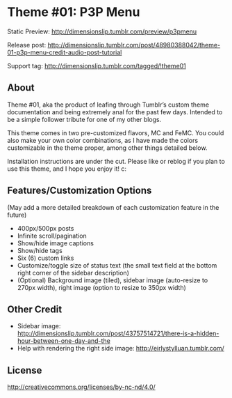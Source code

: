 # Theme #01: P3P Menu

Static Preview: http://dimensionslip.tumblr.com/preview/p3pmenu

Release post: http://dimensionslip.tumblr.com/post/48980388042/theme-01-p3p-menu-credit-audio-post-tutorial

Support tag: http://dimensionslip.tumblr.com/tagged/!theme01

## About
Theme #01, aka the product of leafing through Tumblr’s custom theme documentation and being extremely anal for the past few days. Intended to be a simple follower tribute for one of my other blogs.

This theme comes in two pre-customized flavors, MC and FeMC. You could also make your own color combinations, as I have made the colors customizable in the theme proper, among other things detailed below.

Installation instructions are under the cut. Please like or reblog if you plan to use this theme, and I hope you enjoy it! c:

## Features/Customization Options

(May add a more detailed breakdown of each customization feature in the future)

* 400px/500px posts
* Infinite scroll/pagination
* Show/hide image captions
* Show/hide tags
* Six (6) custom links
* Customize/toggle size of status text (the small text field at the bottom right corner of the sidebar description)
* (Optional) Background image (tiled), sidebar image (auto-resize to 270px width), right image (option to resize to 350px width)

## Other Credit

* Sidebar image: http://dimensionslip.tumblr.com/post/43757514721/there-is-a-hidden-hour-between-one-day-and-the
* Help with rendering the right side image: http://eirlystylluan.tumblr.com/

## License
http://creativecommons.org/licenses/by-nc-nd/4.0/
